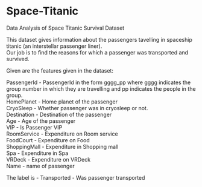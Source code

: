 # Space-Titanic
Data Analysis of Space Titanic Survival Dataset

This dataset gives information about the passengers tavelling in spaceship titanic (an interstellar passenger liner).<br>
Our job is to find the reasons for which a passenger was transported and survived.

Given are the features given in the dataset:

PassengerId - PassengerId in the form gggg_pp where gggg indicates the group number in which they are travelling and pp indicates the people in the group.<br>
HomePlanet - Home planet of the passenger<br>
CryoSleep - Whether passenger was in cryosleep or not.<br>
Destination - Destination of the passenger<br>
Age - Age of the passenger<br>
VIP - Is Passenger VIP<br>
RoomService - Expenditure on Room service<br>
FoodCourt - Expenditure on Food<br>
ShoppingMall - Expenditure in Shopping mall<br>
Spa - Expenditure in Spa<br>
VRDeck - Expenditure on VRDeck<br>
Name - name of passenger<br>

The label is - 
Transported - Was passenger transported
